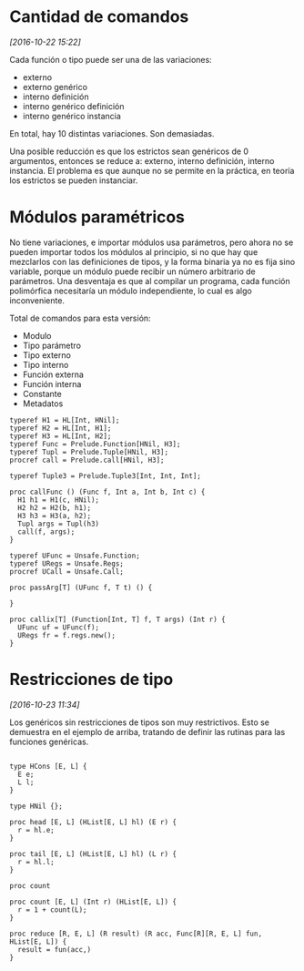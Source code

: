 # Cantidad de comandos

*[2016-10-22 15:22]*

Cada función o tipo puede ser una de las variaciones:

* externo
* externo genérico
* interno definición
* interno genérico definición
* interno genérico instancia

En total, hay 10 distintas variaciones. Son demasiadas.

Una posible reducción es que los estrictos sean genéricos de 0 argumentos,
entonces se reduce a: externo, interno definición, interno instancia.
El problema es que aunque no se permite en la práctica, en teoría los
estrictos se pueden instanciar.

# Módulos paramétricos

No tiene variaciones, e importar módulos usa parámetros, pero ahora no se pueden importar todos los módulos al principio, si no que hay que mezclarlos con las definiciones de tipos, y la forma binaria ya no es fija sino variable, porque un módulo puede recibir un número arbitrario de parámetros. Una desventaja es que al compilar un programa, cada función polimórfica necesitaría un módulo independiente, lo cual es algo inconveniente.

Total de comandos para esta versión:

* Modulo
* Tipo parámetro
* Tipo externo
* Tipo interno
* Función externa
* Función interna
* Constante
* Metadatos

~~~
typeref H1 = HL[Int, HNil];
typeref H2 = HL[Int, H1];
typeref H3 = HL[Int, H2];
typeref Func = Prelude.Function[HNil, H3];
typeref Tupl = Prelude.Tuple[HNil, H3];
procref call = Prelude.call[HNil, H3];

typeref Tuple3 = Prelude.Tuple3[Int, Int, Int];

proc callFunc () (Func f, Int a, Int b, Int c) {
  H1 h1 = H1(c, HNil);
  H2 h2 = H2(b, h1);
  H3 h3 = H3(a, h2);
  Tupl args = Tupl(h3)
  call(f, args);
}

typeref UFunc = Unsafe.Function;
typeref URegs = Unsafe.Regs;
procref UCall = Unsafe.Call;

proc passArg[T] (UFunc f, T t) () {

}

proc callix[T] (Function[Int, T] f, T args) (Int r) {
  UFunc uf = UFunc(f);
  URegs fr = f.regs.new();
}
~~~

# Restricciones de tipo

*[2016-10-23 11:34]*

Los genéricos sin restricciones de tipos son muy restrictivos. Esto se demuestra en el ejemplo de arriba, tratando de definir las rutinas para las funciones genéricas.

~~~

type HCons [E, L] {
  E e;
  L l;
}

type HNil {};

proc head [E, L] (HList[E, L] hl) (E r) {
  r = hl.e;
}

proc tail [E, L] (HList[E, L] hl) (L r) {
  r = hl.l;
}

proc count

proc count [E, L] (Int r) (HList[E, L]) {
  r = 1 + count(L);
}

proc reduce [R, E, L] (R result) (R acc, Func[R][R, E, L] fun, HList[E, L]) {
  result = fun(acc,)
}



~~~

